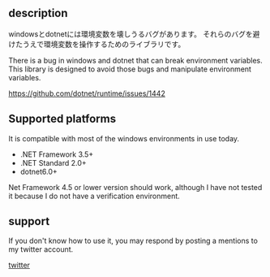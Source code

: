 ## description

windowsとdotnetには環境変数を壊しうるバグがあります。
それらのバグを避けたうえで環境変数を操作するためのライブラリです。

There is a bug in windows and dotnet that can break environment variables.
This library is designed to avoid those bugs and manipulate environment variables.

https://github.com/dotnet/runtime/issues/1442

## Supported platforms

It is compatible with most of the windows environments in use today.

- .NET Framework 3.5+
- .NET Standard 2.0+
- dotnet6.0+

Net Framework 4.5 or lower version should work, although I have not tested it because I do not have a verification environment.

## support

If you don't know how to use it, you may respond by posting a mentions to my twitter account.

[twitter](https://twitter.com/k_otogawa)
